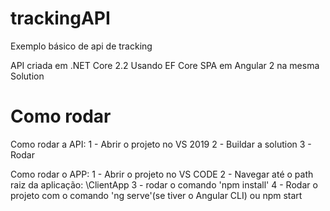 # trackingAPI
Exemplo básico de api de tracking


API criada em .NET Core 2.2
Usando EF Core
SPA em Angular 2 na mesma Solution

# Como rodar


Como rodar a API:
1 - Abrir o projeto no VS 2019 
2 - Buildar a solution 
3 - Rodar

Como rodar o APP:
1 - Abrir o projeto no VS CODE 
2 - Navegar até o path raiz da aplicação: \ClientApp
3 - rodar o comando 'npm install'
4 - Rodar o projeto com o comando 'ng serve'(se tiver o Angular CLI) ou npm start




